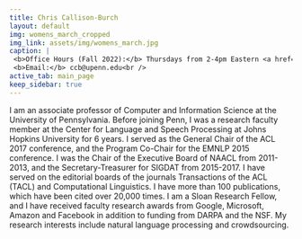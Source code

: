 ```yaml
---
title: Chris Callison-Burch
layout: default
img: womens_march_cropped
img_link: assets/img/womens_march.jpg
caption: |
 <b>Office Hours (Fall 2022):</b> Thursdays from 2-4pm Eastern <a href="https://upenn.zoom.us/j/93855856768?pwd=RnpDUXNrMnRTWGgwUk9yV1hrQjNvQT09">via Zoom</a><br />
 <b>Email:</b> ccb@upenn.edu<br />
active_tab: main_page 
keep_sidebar: true 
---
```


I am an associate professor of Computer and Information Science at the University of Pennsylvania.  Before joining Penn, I was a research faculty member at the Center for Language and Speech Processing at Johns Hopkins University for 6 years. I served as the General Chair of the ACL 2017 conference, and the Program Co-Chair for the EMNLP 2015 conference. I was the Chair of the Executive Board of NAACL from 2011-2013, and the Secretary-Treasurer for SIGDAT from 2015-2017.  I have served on the editorial boards of the journals Transactions of the ACL (TACL) and Computational Linguistics.   I have more than 100 publications, which have been cited over 20,000 times.  I am a Sloan Research Fellow, and I have received faculty research awards from Google, Microsoft, Amazon and Facebook in addition to funding from DARPA and the NSF.  My research interests include natural language processing and crowdsourcing. 

